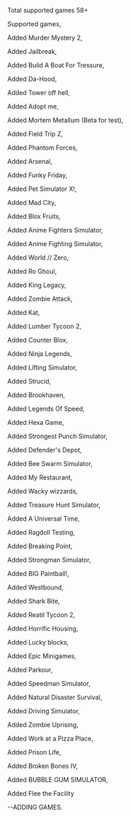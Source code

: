 Total supported games 58+

Supported games,

Added Murder Mystery 2,

Added Jailbreak,

Added Build A Boat For Tressure,

Added Da-Hood,

Added Tower off hell,

Added Adopt me,

Added Mortem Metallum (Beta for test),

Added Field Trip Z,

Added Phantom Forces,

Added Arsenal,

Added Funky Friday,

Added Pet Simulator X!,

Added Mad City,

Added Blox Fruits,

Added Anime Fighters Simulator,

Added Anime Fighting Simulator,

Added World // Zero,

Added Ro Ghoul,

Added King Legacy,

Added Zombie Attack,

Added Kat,

Added Lumber Tycoon 2,

Added Counter Blox,

Added Ninja Legends,

Added Lifting Simulator,

Added Strucid,

Added Brookhaven,

Added Legends Of Speed,

Added Hexa Game,

Added Strongest Punch Simulator,

Added Defender's Depot,

Added Bee Swarm Simulator,

Added My Restaurant,

Added Wacky wizzards,

Added Treasure Hunt Simulator,

Added A Universal Time,

Added Ragdoll Testing,

Added Breaking Point,

Added Strongman Simulator,

Added BIG Paintball!,

Added Westbound,

Added Shark Bite,

Added Reatil Tycoon 2,

Added Horrific Housing,

Added Lucky blocks,

Added Epic Minigames,

Added Parkour,

Added Speedman Simulator,

Added Natural Disaster Survival,

Added Driving Simulator,

Added Zombie Uprising,

Added Work at a Pizza Place,

Added Prison Life,

Added Broken Bones IV,

Added BUBBLE GUM SIMULATOR,

Added Flee the Facility

--ADDING GAMES.

